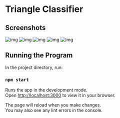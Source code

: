 # Triangle Classifier

## Screenshots
![img](https://github.com/nemzyxt/triangle-classifier/blob/main/screenshots/pic1.jpg?raw=true)
![img](https://github.com/nemzyxt/triangle-classifier/blob/main/screenshots/pic2.jpg?raw=true)
![img](https://github.com/nemzyxt/triangle-classifier/blob/main/screenshots/pic3.jpg?raw=true)
![img](https://github.com/nemzyxt/triangle-classifier/blob/main/screenshots/pic4.jpg?raw=true)
![img](https://github.com/nemzyxt/triangle-classifier/blob/main/screenshots/pic5.jpg?raw=true)

## Running the Program

In the project directory, run:

### `npm start`

Runs the app in the development mode.\
Open [http://localhost:3000](http://localhost:3000) to view it in your browser.

The page will reload when you make changes.\
You may also see any lint errors in the console.


